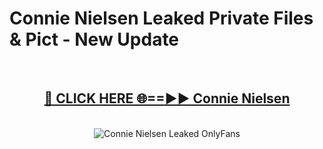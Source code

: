 # Connie Nielsen Leaked Private Files & Pict - New Update
<br>
<div align="center">
<h2><a href="https://mediafilles.blogspot.com/?title=Connie_Nielsen" rel="nofollow">🔴 CLICK HERE 🌐==►► Connie Nielsen</a></h2>
<br>
<a href="https://mediafilles.blogspot.com/?title=Connie_Nielsen" rel="nofollow" data-target="animated-image.originalLink"><img src="https://i.ibb.co.com/WyWwxjT/player-gif2.gif" alt="Connie Nielsen Leaked OnlyFans" style="max-width: 100%; display: inline-block;" data-target="animated-image.originalImage"></a>
</div>
<br>
